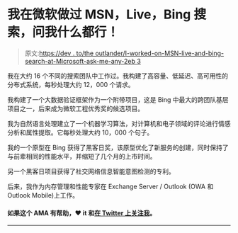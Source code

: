 # 我在微软做过 MSN，Live，Bing 搜索，问我什么都行！

> 原文:[https://dev . to/the outlander/I-worked-on-MSN-live-and-bing-search-at-Microsoft-ask-me-any-2eb 3](https://dev.to/theoutlander/i-worked-on-msn-live-and-bing-search-at-microsoft-ask-me-anything-2eb3)

我在大约 16 个不同的搜索团队中工作过。我构建了高容量、低延迟、高可用性的分布式系统，每秒处理大约 12，000 个请求。

我构建了一个大数据验证框架作为一个附带项目，这是 Bing 中最大的跨团队基层项目之一，后来成为微软工程优秀奖的候选项目。

我为自然语言处理建立了一个机器学习算法，对计算机和电子领域的评论进行情感分析和属性提取。它每秒处理大约 10，000 个句子。

我的一个原型在 Bing 获得了黑客日奖，该原型优化了新服务的创建，同时保持了与前辈相同的性能水平，并缩短了几个月的上市时间。

另一个黑客日项目获得了社交网络信息智能意图检测的专利。

后来，我作为内存管理和性能专家在 Exchange Server / Outlook (OWA 和 Outlook Mobile)上工作。

#### [](#if-this-ama-is-helpful-it-and-follow-me-on-twitter)如果这个 AMA 有帮助，❤️ it 和[在 Twitter 上关注我](https://twitter.com/intent/follow?screen_name=theoutlander)。

* * *